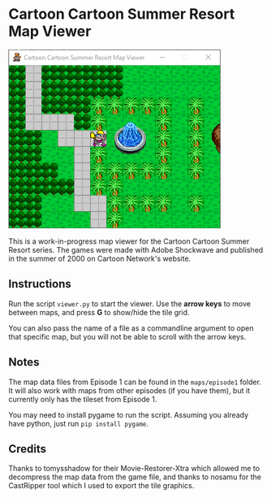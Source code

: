 # Cartoon Cartoon Summer Resort Map Viewer

![A screenshot of the map viewer](./screenshot.png)

This is a work-in-progress map viewer for the Cartoon Cartoon Summer Resort series. The games were made with Adobe Shockwave and published in the summer of 2000 on Cartoon Network's website.

## Instructions
Run the script <code>viewer.py</code> to start the viewer. Use the **arrow keys** to move between maps, and press **G** to show/hide the tile grid.

You can also pass the name of a file as a commandline argument to open that specific map, but you will not be able to scroll with the arrow keys.

## Notes
The map data files from Episode 1 can be found in the <code>maps/episode1</code> folder. It will also work with maps from other episodes (if you have them), but it currently only has the tileset from Episode 1.

You may need to install pygame to run the script. Assuming you already have python, just run <code>pip install pygame</code>.

## Credits
Thanks to tomysshadow for their Movie-Restorer-Xtra which allowed me to decompress the map data from the game file, and thanks to nosamu for the CastRipper tool which I used to export the tile graphics.